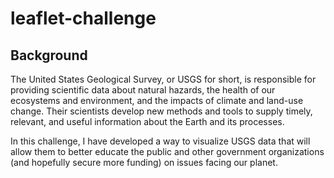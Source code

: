 # leaflet-challenge

## Background
The United States Geological Survey, or USGS for short, is responsible for providing scientific data about natural hazards, the health of our ecosystems and environment, and the impacts of climate and land-use change. Their scientists develop new methods and tools to supply timely, relevant, and useful information about the Earth and its processes.

In this challenge, I have developed a way to visualize USGS data that will allow them to better educate the public and other government organizations (and hopefully secure more funding) on issues facing our planet.
